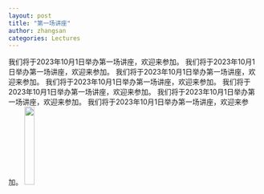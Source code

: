 ```yaml
---
layout: post
title: "第一场讲座"
author: zhangsan
categories: Lectures
---
```


我们将于2023年10月1日举办第一场讲座，欢迎来参加。
我们将于2023年10月1日举办第一场讲座，欢迎来参加。
我们将于2023年10月1日举办第一场讲座，欢迎来参加。
我们将于2023年10月1日举办第一场讲座，欢迎来参加。
我们将于2023年10月1日举办第一场讲座，欢迎来参加。
我们将于2023年10月1日举办第一场讲座，欢迎来参加。
我们将于2023年10月1日举办第一场讲座，欢迎来参加。
<img src="/slurm/images/龙猫.jpeg" width="20%">
